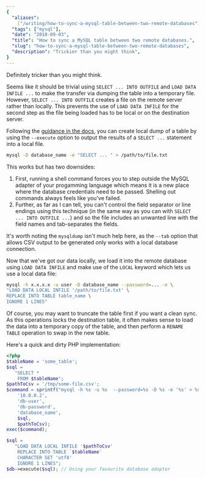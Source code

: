 ```yaml
---
{
  "aliases":
    ["/writing/how-to-sync-a-mysql-table-between-two-remote-databases"],
  "tags": ["mysql"],
  "date": "2010-09-03",
  "title": "How to sync a MySQL table between two remote databases.",
  "slug": "how-to-sync-a-mysql-table-between-two-remote-databases",
  "description": "Trickier than you might think",
}
---
```


Definitely tricker than you might think.

Seems like it should be trivial using `SELECT ... INTO OUTFILE` and
`LOAD DATA INFILE ...` to make the transfer via dumping the table into a
temporary file. However, `SELECT ... INTO OUTFILE` creates a file on the remote
server rather than locally. This prevents the use of `LOAD DATA INFILE` for the
second step as the file being loaded has to be local or on the destination
server.

Following the
[guidance in the docs](http://dev.mysql.com/doc/refman/5.0/en/select.html), you
can create local dump of a table by using the `--execute` option to output the
results of a `SELECT ...` statement into a local file.

```bash
mysql -D database_name -e "SELECT ... " > /path/to/file.txt
```

This works but has two downsides:

1. First, running a shell command forces you to step outside the MySQL adapter
   of your progamming language which means it is a new place where the database
   credentials need to be passed. Shelling out commands always feels like you've
   failed.
2. Further, as far as I can tell, you can't control the field separator or line
   endings using this technique (in the same way as you can with
   `SELECT ... INTO OUTFILE ...`) and so the file includes an unwanted line with
   the field names and tab-separates the fields.

It's worth noting the `mysqldump` isn't much help here, as the `--tab` option
that allows CSV output to be generated only works with a local database
connection.

Now that we've got our data locally, we load it into the remote database using
`LOAD DATA INFILE` and make use of the `LOCAL` keyword which lets us use a local
data file:

```bash
mysql -h x.x.x.x -u user -D database_name --password=... -e \
"LOAD DATA LOCAL INFILE '/path/to/file.txt' \
REPLACE INTO TABLE table_name \
IGNORE 1 LINES"
```

Of course, you may want to truncate the table first if you want a clean sync. As
this operations locks the destination table, it often makes sense to load the
data into a temporary copy of the table, and then perform a `RENAME TABLE`
operation to swap in the new table.

Here's a quick and dirty PHP implementation:

```php
<?php
$tableName = 'some_table';
$sql =
   "SELECT *
    FROM $tableName";
$pathToCsv = '/tmp/some-file.csv';
$command = sprintf("mysql -h %s -u %s  --password=%s -D %s -e '%s' > %s",
    '10.0.0.2',
    'db-user',
    'db-password',
    'database_name',
    $sql,
    $pathToCsv);
exec($command);

$sql =
   "LOAD DATA LOCAL INFILE '$pathToCsv'
    REPLACE INTO TABLE `$tableName`
    CHARACTER SET 'utf8'
    IGNORE 1 LINES";
$db->execute($sql); // Using your favourite database adapter
```
